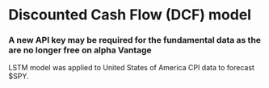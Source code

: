 # Discounted Cash Flow (DCF) model
### A new API key may be required for the fundamental data as the are no longer free on alpha Vantage

LSTM model was applied to United States of America CPI data to forecast $SPY. 
